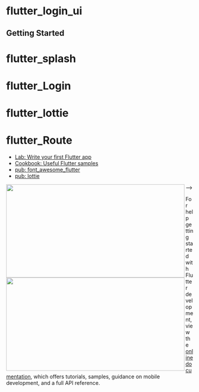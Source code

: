 # flutter_login_ui

## Getting Started

# flutter_splash
# flutter_Login
# flutter_lottie
# flutter_Route

- [Lab: Write your first Flutter app](https://docs.flutter.dev/get-started/codelab)
- [Cookbook: Useful Flutter samples](https://docs.flutter.dev/cookbook)
- [pub: font_awesome_flutter](https://pub.dev/packages/font_awesome_flutter)
- [pub: lottie](https://pub.dev/packages/lottie)

<img align="left"   width="480" height="250" src="https://github.com/ZawXtutAung/flutter_login_ui/blob/master/ScreenShort/login.png/100/100">
<img align="left" width="480" height="250" src="https://github.com/ZawXtutAung/flutter_login_ui/blob/master/ScreenShort/splash.png/100/100">
<!-- 
<img
  src="https://github.com/ZawXtutAung/flutter_login_ui/blob/master/ScreenShort/login.png"
  alt="Alt text"
  title="Optional title"
  style="display: inline-block; margin: 0 auto; max-width: 300px"height="280" width="150" >

  <!-- <img 
  src="https://github.com/ZawXtutAung/flutter_login_ui/blob/master/ScreenShort/splash.png"
  alt="Alt text"
  title="Optional title" 
  style="display: inline-block; margin: 0 auto;max-width:300px"height="280" width="150" > --> -->


For help getting started with Flutter development, view the
[online documentation](https://docs.flutter.dev/), which offers tutorials,
samples, guidance on mobile development, and a full API reference.

